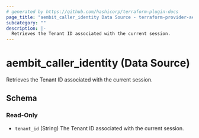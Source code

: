 ```yaml
---
# generated by https://github.com/hashicorp/terraform-plugin-docs
page_title: "aembit_caller_identity Data Source - terraform-provider-aembit"
subcategory: ""
description: |-
  Retrieves the Tenant ID associated with the current session.
---
```


# aembit_caller_identity (Data Source)

Retrieves the Tenant ID associated with the current session.



<!-- schema generated by tfplugindocs -->
## Schema

### Read-Only

- `tenant_id` (String) The Tenant ID associated with the current session.
